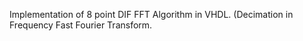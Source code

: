 Implementation of 8 point DIF FFT Algorithm in VHDL. (Decimation in Frequency Fast Fourier Transform.
